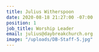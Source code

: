 ```yaml
---
title: Julius Witherspoon
date: 2020-08-18 21:27:00 -07:00
position: 1
job_title: Worship Leader
email: julius@daybreakchurch.org
image: "/uploads/DB-Staff-5.jpg"
---
```


